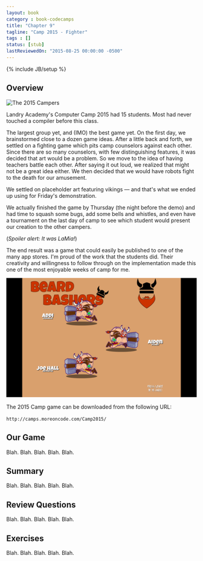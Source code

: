 ```yaml
---
layout: book
category : book-codecamps
title: "Chapter 9"
tagline: "Camp 2015 - Fighter"
tags : []
status: [stub]
lastReviewedOn: "2015-08-25 00:00:00 -0500"
---
```

{% include JB/setup %}

## Overview

![The 2015 Campers](images/camp2015students.jpg)

Landry Academy's Computer Camp 2015 had 15 students. Most had never touched a compiler before this class.

The largest group yet, and (IMO) the best game yet. On the first day, we brainstormed close to a dozen game ideas. After a little back and forth, we settled on a fighting game which pits camp counselors against each other. Since there are so many counselors, with few distinguishing features, it was decided that art would be a problem. So we move to the idea of having teachers battle each other. After saying it out loud, we realized that might not be a great idea either. We then decided that we would have robots fight to the death for our amusement.

We settled on placeholder art featuring vikings — and that's what we ended up using for Friday's demonstration.

We actually finished the game by Thursday (the night before the demo) and had time to squash some bugs, add some bells and whistles, and even have a tournament on the last day of camp to see which student would present our creation to the other campers.

(*Spoiler alert: It was LaMia!*)

The end result was a game that could easily be published to one of the many app stores. I'm proud of the work that the students did. Their creativity and willingness to follow through on the implementation made this one of the most enjoyable weeks of camp for me.

![The 2015 Camp's Game](images/camp2015game.png)

The 2015 Camp game can be downloaded from the following URL:    

`http://camps.moreoncode.com/Camp2015/`

## Our Game

Blah. Blah. Blah. Blah. Blah.

## Summary

Blah. Blah. Blah. Blah. Blah.

## Review Questions

Blah. Blah. Blah. Blah. Blah.

## Exercises

Blah. Blah. Blah. Blah. Blah.

